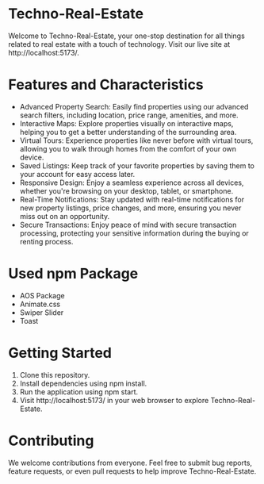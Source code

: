 # Techno-Real-Estate

Welcome to Techno-Real-Estate, your one-stop destination for all things related to real estate with a touch of technology. Visit our live site at http://localhost:5173/.

# Features and Characteristics

- Advanced Property Search: Easily find properties using our advanced search filters, including location, price range, amenities, and more. 
- Interactive Maps: Explore properties visually on interactive maps, helping you to get a better understanding of the surrounding area.
- Virtual Tours: Experience properties like never before with virtual tours, allowing you to walk through homes from the comfort of your own device.
- Saved Listings: Keep track of your favorite properties by saving them to your account for easy access later.
- Responsive Design: Enjoy a seamless experience across all devices, whether you're browsing on your desktop, tablet, or smartphone.
- Real-Time Notifications: Stay updated with real-time notifications for new property listings, price changes, and more, ensuring you never miss out on an opportunity.
- Secure Transactions: Enjoy peace of mind with secure transaction processing, protecting your sensitive information during the buying or renting process.

# Used npm Package

- AOS Package
- Animate.css
- Swiper Slider
- Toast

# Getting Started

1. Clone this repository.
2. Install dependencies using npm install.
3. Run the application using npm start.
4. Visit http://localhost:5173/ in your web browser to explore Techno-Real-Estate.

# Contributing

We welcome contributions from everyone. Feel free to submit bug reports, feature requests, or even pull requests to help improve Techno-Real-Estate.
